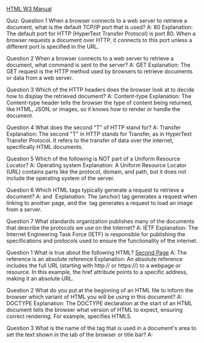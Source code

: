 [HTML W3 Manual](https://www.w3schools.com/html/)


Quiz:
Question 1
When a browser connects to a web server to retrieve a document, what is the default TCP/IP port that is used?
A: 80
    Explanation:
    The default port for HTTP (HyperText Transfer Protocol) is port 80. When a browser requests a document over HTTP, it connects to this port unless a different port is specified in the URL.

Question 2
When a browser connects to a web server to retrieve a document, what command is sent to the server?
A: GET
    Explanation:
    The GET request is the HTTP method used by browsers to retrieve documents or data from a web server.

Question 3
Which of the HTTP headers does the browser look at to decide how to display the retrieved document?
A: Content-type
    Explanation:
    The Content-type header tells the browser the type of content being returned, like HTML, JSON, or images, so it knows how to render or handle the document.

Question 4
What does the second "T" of HTTP stand for?
A: Transfer
    Explanation:
    The second "T" in HTTP stands for Transfer, as in HyperText Transfer Protocol. It refers to the transfer of data over the internet, specifically HTML documents.

Question 5
Which of the following is NOT part of a Uniform Resource Locator?
A: Operating system
    Explanation:
    A Uniform Resource Locator (URL) contains parts like the protocol, domain, and path, but it does not include the operating system of the server.

Question 6
Which HTML tags typically generate a request to retrieve a document?
A: <a> and <img>
    Explanation:
    The <a> (anchor) tag generates a request when linking to another page, and the <img> tag generates a request to load an image from a server.

Question 7
What standards organization publishes many of the documents that describe the protocols we use on the Internet?
A: IETF
    Explanation:
    The Internet Engineering Task Force (IETF) is responsible for publishing the specifications and protocols used to ensure the functionality of the internet.



Question 1
What is true about the following HTML?
<a href="http://www.dr-chuck.com/page2.htm">Second Page</a> 
A: The reference is an absolute reference
    Explanation:
    An absolute reference includes the full URL (starting with http:// or https://) to a webpage or resource. In this example, the href attribute points to a specific address, making it an absolute URL.

Question 2
What do you put at the beginning of an HTML file to inform the browser which variant of HTML you will be using in this document?
A: DOCTYPE
    Explanation:
    The DOCTYPE declaration at the start of an HTML document tells the browser what version of HTML to expect, ensuring correct rendering. For example, <!DOCTYPE html> specifies HTML5.

Question 3
What is the name of the tag that is used in a document's <head> area to set the text shown in the tab of the browser or title bar?
A: <title>
    Explanation:
    The <title> tag, located within the <head> section, defines the title of the webpage that appears in the browser's tab or title bar.

Question 4
In HTML, what attribute is used to indicate text that will be shown if an image is not loaded or read to a user that is using a screen reader?
A: alt
    Explanation:
    The alt attribute provides alternative text for images, which is displayed if the image fails to load and read by screen readers for accessibility.

Question 5
For the following HTML:
<img src="csev_ian_dolphin_small.jpg" alt="Photo Credit: Ian Dolphin" width="160" align="middle">
What is an example of an "attribute"?
A: src
    Explanation:
    In HTML, an attribute is a property added to a tag to provide additional information. In this example, src specifies the source of the image file.

Question 6
How do you show a less-than (<) in an an HTML page?
A: &lt;
    Explanation:
    In HTML, special characters like < need to be escaped using entities. &lt; is the entity code for the less-than symbol to ensure it displays correctly.

Question 7
What does the <ul> tag accomplish?
A: Begins an unordered list
    Explanation:
    The <ul> tag creates an unordered list in HTML. Items within the list are typically marked with bullets and are represented by <li> tags.


Question 8
In a table, what is the general order of tags from outer to inner when constructing a table?
A: <table>, <tr>, <td>
    Explanation:
    When constructing a table in HTML, the order is as follows:

        <table>: This is the outermost tag that defines the entire table.
        <tr>: This tag defines a row within the table.
        <td>: This tag defines a cell within a row.
        So, the hierarchy goes from <table> (container for the whole table) to <tr> (table rows) and then to <td> (individual cells in the row).